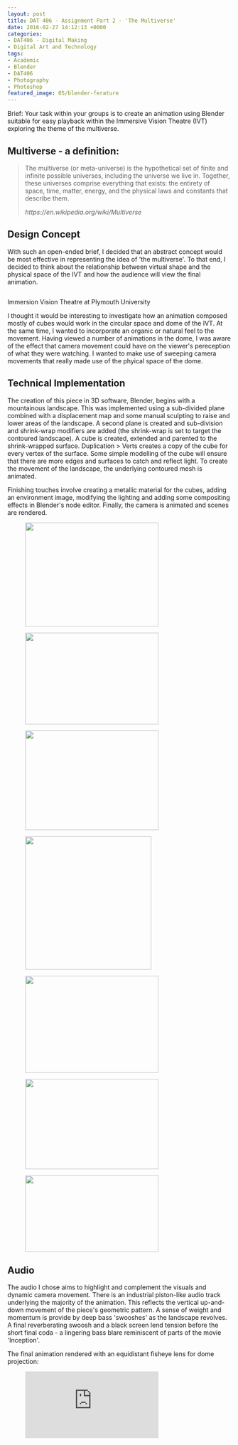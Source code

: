 ```yaml
---
layout: post
title: DAT 406 - Assignment Part 2 - 'The Multiverse'
date: 2016-02-27 14:12:13 +0000
categories:
- DAT406 - Digital Making
- Digital Art and Technology
tags:
- Academic
- Blender
- DAT406
- Photography
- Photoshop
featured_image: 05/blender-ferature
---
```

Brief: Your task within your groups is to create an animation using Blender suitable for easy playback within the Immersive Vision Theatre (IVT) exploring the theme of the multiverse.

## Multiverse - a definition:

<blockquote><p>The multiverse (or meta-universe) is the hypothetical set of finite and infinite possible universes, including the universe we live in. Together, these universes comprise everything that exists: the entirety of space, time, matter, energy, and the physical laws and constants that describe them.</p>
<cite>https://en.wikipedia.org/wiki/Multiverse</cite></blockquote>

## Design Concept

With such an open-ended brief, I decided that an abstract concept would be most effective in representing the idea of 'the multiverse'. To that end, I decided to think about the relationship between virtual shape and the physical space of the IVT and how the audience will view the final animation.

<figure><a href="https://res.cloudinary.com/circleseven/image/upload/q_auto,f_auto/05/ivtt-1024x820-1"><img src="https://res.cloudinary.com/circleseven/image/upload/c_limit,w_800,h_800,q_auto,f_auto/05/ivtt-1024x820-1" srcset="https://res.cloudinary.com/circleseven/image/upload/c_limit,w_400,q_auto,f_auto/05/ivtt-1024x820-1 400w, https://res.cloudinary.com/circleseven/image/upload/c_limit,w_800,q_auto,f_auto/05/ivtt-1024x820-1 800w, https://res.cloudinary.com/circleseven/image/upload/c_limit,w_1200,q_auto,f_auto/05/ivtt-1024x820-1 1200w" sizes="(max-width: 768px) 100vw, 800px" alt="" loading="lazy"></a></figure>

Immersion Vision Theatre at Plymouth University

I thought it would be interesting to investigate how an animation composed mostly of cubes would work in the circular space and dome of the IVT. At the same time, I wanted to incorporate an organic or natural feel to the movement. Having viewed a number of animations in the dome, I was aware of the effect that camera movement could have on the viewer's pereception of what they were watching. I wanted to make use of sweeping camera movements that really made use of the phyical space of the dome.

## Technical Implementation

The creation of this piece in 3D software, Blender, begins with a mountainous landscape. This was implemented using a sub-divided plane combined with a displacement map and some manual sculpting to raise and lower areas of the landscape. A second plane is created and sub-division and shrink-wrap modifiers are added (the shrink-wrap is set to target the contoured landscape). A cube is created, extended and parented to the shrink-wrapped surface. Duplication &gt; Verts creates a copy of the cube for every vertex of the surface. Some simple modelling of the cube will ensure that there are more edges and surfaces to catch and reflect light. To create the movement of the landscape, the underlying contoured mesh is animated.

Finishing touches involve creating a metallic material for the cubes, adding an environment image, modifying the lighting and adding some compositing effects in Blender's node editor. Finally, the camera is animated and scenes are rendered.

<div class="gallery">

<figure><a href="{{ site.baseurl }}/wp-content/uploads/2023/05/01-blender-landscape-mesh_24666379814_o.jpg"><img src="https://res.cloudinary.com/circleseven/image/upload/q_auto,f_auto/05/01-blender-landscape-mesh_24666379814_o-300x234" width="300" height="234" alt="" loading="lazy"></a></figure>
<figure><a href="https://www.circleseven.co.uk/wp-content/uploads/2023/05/02-blender-shrinkwrap-mesh_25270766696_o-300x206.jpg"><img src="https://res.cloudinary.com/circleseven/image/upload/q_auto,f_auto/05/02-blender-shrinkwrap-mesh_25270766696_o-300x206" width="300" height="206" alt="" loading="lazy"></a></figure>
<figure><a href="{{ site.baseurl }}/wp-content/uploads/2023/05/03-blender-isolated-mesh_24670232283_o.jpg"><img src="https://res.cloudinary.com/circleseven/image/upload/q_auto,f_auto/05/03-blender-isolated-mesh_24670232283_o-300x224" width="300" height="224" alt="" loading="lazy"></a></figure>
<figure><a href="https://www.circleseven.co.uk/wp-content/uploads/2023/05/04-blender-duplicated-verts_25001404810_o-284x300.jpg"><img src="https://res.cloudinary.com/circleseven/image/upload/q_auto,f_auto/05/04-blender-duplicated-verts_25001404810_o-284x300" width="284" height="300" alt="" loading="lazy"></a></figure>
<figure><a href="{{ site.baseurl }}/wp-content/uploads/2023/05/05-blender-modelled-cube_25178751652_o.jpg"><img src="https://res.cloudinary.com/circleseven/image/upload/q_auto,f_auto/05/05-blender-modelled-cube_25178751652_o-300x218" width="300" height="218" alt="" loading="lazy"></a></figure>
<figure><a href="https://www.circleseven.co.uk/wp-content/uploads/2023/05/06-blender-landscape-solid_25203901931_o-300x203.jpg"><img src="https://res.cloudinary.com/circleseven/image/upload/q_auto,f_auto/05/06-blender-landscape-solid_25203901931_o-300x203" width="300" height="203" alt="" loading="lazy"></a></figure>
<figure><a href="{{ site.baseurl }}/wp-content/uploads/2023/05/07-blender-node-editor_25001400960_o-scaled.jpg"><img src="https://res.cloudinary.com/circleseven/image/upload/q_auto,f_auto/05/07-blender-node-editor_25001400960_o-300x172" width="300" height="172" alt="" loading="lazy"></a></figure>

</div>

## Audio

The audio I chose aims to highlight and complement the visuals and dynamic camera movement. There is an industrial piston-like audio track underlying the majority of the animation. This reflects the vertical up-and-down movement of the piece's geometric pattern. A sense of weight and momentum is provide by deep bass 'swooshes' as the landscape revolves. A final reverberating swoosh and a black screen lend tension before the short final coda - a lingering bass blare reminiscent of parts of the movie 'Inception'.

The final animation rendered with an equidistant fisheye lens for dome projection:

<figure>
<div class="embed-container">
<iframe src="https://player.vimeo.com/video/156469017" frameborder="0" allow="autoplay; fullscreen; picture-in-picture" allowfullscreen></iframe>
</div>
</figure>

